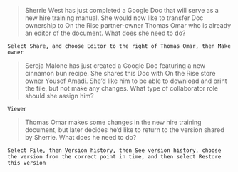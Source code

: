 >Sherrie West has just completed a Google Doc that will serve as a new hire training manual. She would now like to transfer Doc ownership to On the Rise partner-owner Thomas Omar who is already an editor of the document. What does she need to do?

```
Select Share, and choose Editor to the right of Thomas Omar, then Make owner
```

>Seroja Malone has just created a Google Doc featuring a new cinnamon bun recipe. She shares this Doc with On the Rise store owner Yousef Amadi. She’d like him to be able to download and print the file, but not make any changes. What type of collaborator role should she assign him?

```
Viewer
```

>Thomas Omar makes some changes in the new hire training document, but later decides he’d like to return to the version shared by Sherrie. What does he need to do?

```
Select File, then Version history, then See version history, choose the version from the correct point in time, and then select Restore this version
```